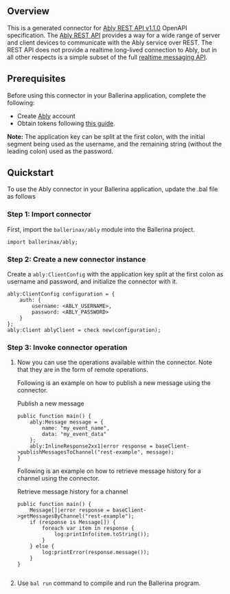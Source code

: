 ## Overview
This is a generated connector for [Ably REST API v1.1.0](https://ably.com/documentation/rest-api) OpenAPI specification. 
The [Ably REST API](https://www.ably.io/documentation/rest-api) provides a way for a wide range of server and client devices to communicate with the Ably service over REST. 
The REST API does not provide a realtime long-lived connection to Ably, but in all other respects is a simple subset of the full [realtime messaging API](https://ably.com/documentation/realtime).
 
## Prerequisites

Before using this connector in your Ballerina application, complete the following:

* Create [Ably](https://ably.com/) account
* Obtain tokens following [this guide](https://ably.com/documentation/core-features/versions/v1.1/authentication).

**Note:** The application key can be split at the first colon, with the initial segment being used as the username, and the remaining string (without the leading colon) used as the password.
 
## Quickstart

To use the Ably connector in your Ballerina application, update the .bal file as follows

### Step 1: Import connector
First, import the `ballerinax/ably` module into the Ballerina project.
```ballerina
import ballerinax/ably;
```

### Step 2: Create a new connector instance
Create a `ably:ClientConfig` with the application key split at the first colon as username and password, and initialize the connector with it.
```ballerina
ably:ClientConfig configuration = {
    auth: {
        username: <ABLY_USERNAME>,
        password: <ABLY_PASSWORD>
    }
};
ably:Client ablyClient = check new(configuration);
```

### Step 3: Invoke connector operation
1. Now you can use the operations available within the connector. Note that they are in the form of remote operations.

    Following is an example on how to publish a new message using the connector.

    Publish a new message

    ```ballerina
    public function main() {
        ably:Message message = {
            name: "my_event_name",
            data: "my_event_data"
        };
        ably:InlineResponse2xx1|error response = baseClient->publishMessagesToChannel("rest-example", message);
    }
    ``` 

    Following is an example on how to retrieve message history for a channel using the connector.


    Retrieve message history for a channel

    ```ballerina
    public function main() {
        Message[]|error response = baseClient->getMessagesByChannel("rest-example");
        if (response is Message[]) {
            foreach var item in response {
                log:printInfo(item.toString());
            }
        } else {
            log:printError(response.message());
        }
    }


2. Use `bal run` command to compile and run the Ballerina program.
